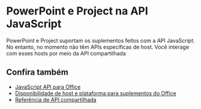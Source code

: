 # <a name="powerpoint-and-project-in-the-javascript-api"></a>PowerPoint e Project na API JavaScript

PowerPoint e Project suportam os suplementos feitos com a API JavaScript. No entanto, no momento não têm APIs específicas de host. Você interage com esses hosts por meio da API compartilhada 

## <a name="see-also"></a>Confira também

- [JavaScript API para Office](/javascript/office/javascript-api-for-office)
- [Disponibilidade de host e plataforma para suplementos do Office](https://docs.microsoft.com/office/dev/add-ins/overview/office-add-in-availability)
- [Referência de API compartilhada](/javascript/api/overview/office)